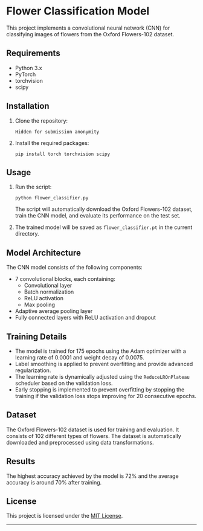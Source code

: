 # Flower Classification Model

This project implements a convolutional neural network (CNN) for classifying images of flowers from the Oxford Flowers-102 dataset.

## Requirements

- Python 3.x
- PyTorch
- torchvision
- scipy

## Installation

1. Clone the repository:

   ```
   Hidden for submission anonymity
   ```

2. Install the required packages:
   ```
   pip install torch torchvision scipy
   ```

## Usage

1. Run the script:

   ```
   python flower_classifier.py
   ```

   The script will automatically download the Oxford Flowers-102 dataset, train the CNN model, and evaluate its performance on the test set.

2. The trained model will be saved as `flower_classifier.pt` in the current directory.

## Model Architecture

The CNN model consists of the following components:

- 7 convolutional blocks, each containing:
  - Convolutional layer
  - Batch normalization
  - ReLU activation
  - Max pooling
- Adaptive average pooling layer
- Fully connected layers with ReLU activation and dropout

## Training Details

- The model is trained for 175 epochs using the Adam optimizer with a learning rate of 0.0001 and weight decay of 0.0075.
- Label smoothing is applied to prevent overfitting and provide advanced regularization.
- The learning rate is dynamically adjusted using the `ReduceLROnPlateau` scheduler based on the validation loss.
- Early stopping is implemented to prevent overfitting by stopping the training if the validation loss stops improving for 20 consecutive epochs.

## Dataset

The Oxford Flowers-102 dataset is used for training and evaluation. It consists of 102 different types of flowers. The dataset is automatically downloaded and preprocessed using data transformations.

## Results

The highest accuracy achieved by the model is 72% and the average accuracy is around 70% after training.

## License

This project is licensed under the [MIT License](LICENSE).

---
